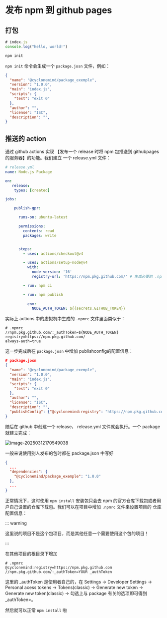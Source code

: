 # 发布 npm 到 github pages

## 打包

```js
# index.js
console.log("hello, world!")
```

```bash
npm init
```

`npm init` 命令会生成一个 `package.josn` 文件，例如：

```json
{
  "name": "@cyclonemind/package_exemple",
  "version": "1.0.0",
  "main": "index.js",
  "scripts": {
    "test": "exit 0"
  },
  "author": "",
  "license": "ISC",
  "description": "",
}
```

## 推送的 action

通过 github actions 实现 【发布一个 release 时将 npm 包推送到 githubpages 的服务器】的功能。我们建立 一个 release.yml 文件：

```yaml
# release.yml
name: Node.js Package

on:
   release:
    types: [created]

jobs:

    publish-gpr:

      runs-on: ubuntu-latest

      permissions:
        contents: read
        packages: write


      steps:
        - uses: actions/checkout@v4

        - uses: actions/setup-node@v4
          with:
            node-version: '16'
            registry-url: 'https://npm.pkg.github.com/' # 生成必要的 .npmrc 文件，配置认证信息设置环境变量，这个配置会影响后续所有的 npm 命令，包括：npm ci、npm publish

        - run: npm ci

        - run: npm publish 
 
          env:
            NODE_AUTH_TOKEN: ${{secrets.GITHUB_TOKEN}}
```

实际上 actions 中的虚拟机中生成的 `.npmrc` 文件里面类似于：

```plaintext
# .npmrc
//npm.pkg.github.com/:_authToken=${NODE_AUTH_TOKEN}
registry=https://npm.pkg.github.com/
always-auth=true
```

这一步完成后在 `package.josn` 中增加 publishconfig的配置信息：

```json
# package.josn
{
  "name": "@cyclonemind/package_exemple",
  "version": "1.0.0",
  "main": "index.js",
  "scripts": {
    "test": "exit 0"
  },
  "author": "",
  "license": "ISC",
  "description": "",
  "publishConfig": {"@cyclonemind:registry": "https://npm.pkg.github.com"},
}

```

随后在 github 中创建一个 release， release.yml 文件就会执行。一个 package 就建立完成：

![image-20250312170549038](https://images-xxueyu.oss-cn-shanghai.aliyuncs.com/image-20250312170549038.png)

一般来说使用别人发布的包时都在 package.json 中写好

```json
{
  ...
  "dependencies": {
    "@cyclonemind/package_exemple": "1.0.0"
  },
  ...
}
```

正常情况下，这时使用 `npm install` 安装包只会去 npm 的官方仓库下载包或者用户自己设置的仓库下载包。我们可以在项目中增加 `.npmrc` 文件来设置项目的 仓库配置信息：

::: warning

这里说的项目不是这个包项目，而是其他任意一个需要使用这个包的项目！

:::

在其他项目的根目录下增加

```plaintext
# .npmrc
@cyclonemind:registry=https://npm.pkg.github.com
//npm.pkg.github.com/:_authToken=YOUR _authToken
```

这里的 _authToken 是使用者自己的，在 Settings -> Developer Settings -> Personal acess tokens -> Tokens(classic) -> Generate new token -> Generate new token(classic) -> 勾选上与 package 有关的选项即可得到_authToken>。

然后就可以正常 `npm install` 啦
